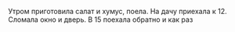 Утром приготовила салат и хумус, поела. На дачу приехала к 12. Сломала окно и дверь. В 15 поехала обратно и как раз 